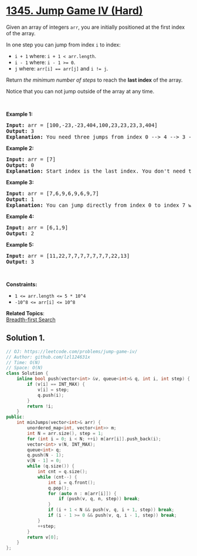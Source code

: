 # [1345. Jump Game IV (Hard)](https://leetcode.com/problems/jump-game-iv/)

<p>Given an array of&nbsp;integers <code>arr</code>, you are initially positioned at the first index of the array.</p>

<p>In one step you can jump from index <code>i</code> to index:</p>

<ul>
	<li><code>i + 1</code> where:&nbsp;<code>i + 1 &lt; arr.length</code>.</li>
	<li><code>i - 1</code> where:&nbsp;<code>i - 1 &gt;= 0</code>.</li>
	<li><code>j</code> where: <code>arr[i] == arr[j]</code> and <code>i != j</code>.</li>
</ul>

<p>Return <em>the minimum number of steps</em> to reach the <strong>last index</strong> of the array.</p>

<p>Notice that you can not jump outside of the array at any time.</p>

<p>&nbsp;</p>
<p><strong>Example 1:</strong></p>

<pre><strong>Input:</strong> arr = [100,-23,-23,404,100,23,23,23,3,404]
<strong>Output:</strong> 3
<strong>Explanation:</strong> You need three jumps from index 0 --&gt; 4 --&gt; 3 --&gt; 9. Note that index 9 is the last index of the array.
</pre>

<p><strong>Example 2:</strong></p>

<pre><strong>Input:</strong> arr = [7]
<strong>Output:</strong> 0
<strong>Explanation:</strong> Start index is the last index. You don't need to jump.
</pre>

<p><strong>Example 3:</strong></p>

<pre><strong>Input:</strong> arr = [7,6,9,6,9,6,9,7]
<strong>Output:</strong> 1
<strong>Explanation:</strong> You can jump directly from index 0 to index 7 which is last index of the array.
</pre>

<p><strong>Example 4:</strong></p>

<pre><strong>Input:</strong> arr = [6,1,9]
<strong>Output:</strong> 2
</pre>

<p><strong>Example 5:</strong></p>

<pre><strong>Input:</strong> arr = [11,22,7,7,7,7,7,7,7,22,13]
<strong>Output:</strong> 3
</pre>

<p>&nbsp;</p>
<p><strong>Constraints:</strong></p>

<ul>
	<li><code>1 &lt;= arr.length &lt;= 5 * 10^4</code></li>
	<li><code>-10^8 &lt;= arr[i] &lt;= 10^8</code></li>
</ul>

**Related Topics**:  
[Breadth-first Search](https://leetcode.com/tag/breadth-first-search/)

## Solution 1.

```cpp
// OJ: https://leetcode.com/problems/jump-game-iv/
// Author: github.com/lzl124631x
// Time: O(N)
// Space: O(N)
class Solution {
    inline bool push(vector<int> &v, queue<int>& q, int i, int step) {
        if (v[i] == INT_MAX) {
            v[i] = step;
            q.push(i);
        }
        return !i;
    }
public:
    int minJumps(vector<int>& arr) {
        unordered_map<int, vector<int>> m;
        int N = arr.size(), step = 1;
        for (int i = 0; i < N; ++i) m[arr[i]].push_back(i);
        vector<int> v(N, INT_MAX);
        queue<int> q;
        q.push(N - 1);
        v[N - 1] = 0;
        while (q.size()) {
            int cnt = q.size();
            while (cnt--) {
                int i = q.front();
                q.pop();
                for (auto n : m[arr[i]]) {
                    if (push(v, q, n, step)) break;
                }
                if (i + 1 < N && push(v, q, i + 1, step)) break;
                if (i - 1 >= 0 && push(v, q, i - 1, step)) break;
            }
            ++step;
        }
        return v[0];
    }
};
```